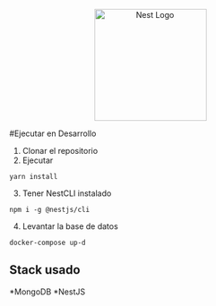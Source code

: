 <p align="center">
  <a href="http://nestjs.com/" target="blank"><img src="https://nestjs.com/img/logo-small.svg" width="200" alt="Nest Logo" /></a>
</p>

#Ejecutar en Desarrollo

1. Clonar el repositorio
2. Ejecutar

```
yarn install
```

3. Tener NestCLI instalado

```
npm i -g @nestjs/cli
```

4. Levantar la base de datos

```
docker-compose up-d
```

## Stack usado
*MongoDB
*NestJS
